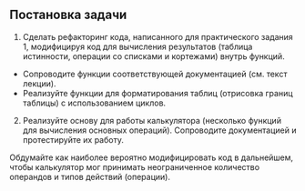 <h2> Постановка задачи </h2>

1. Сделать рефакторинг кода, написанного для практического задания 1, модифицируя код для вычисления результатов (таблица истинности, операции со списками и кортежами) внутрь функций. 
* Сопроводите функции соответствующей документацией (см. текст лекции). 
* Реализуйте функции для форматирования таблиц (отрисовка границ таблицы) с использованием циклов.
2. Реализуйте основу для работы калькулятора (несколько функций для вычисления основных операций). Сопроводите документацией и протестируйте их работу. 

Обдумайте как наиболее вероятно модифицировать код в дальнейшем, чтобы калькулятор мог принимать неограниченное количество операндов и типов действий (операции). 
